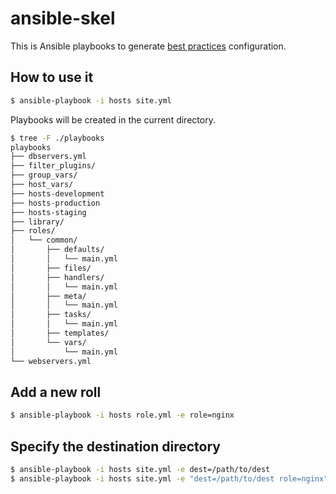 # ansible-skel

This is Ansible playbooks to generate [best practices](http://docs.ansible.com/ansible/playbooks_best_practices.html) configuration.

## How to use it

```sh
$ ansible-playbook -i hosts site.yml
```

Playbooks will be created in the current directory.

```sh
$ tree -F ./playbooks
playbooks
├── dbservers.yml
├── filter_plugins/
├── group_vars/
├── host_vars/
├── hosts-development
├── hosts-production
├── hosts-staging
├── library/
├── roles/
│   └── common/
│       ├── defaults/
│       │   └── main.yml
│       ├── files/
│       ├── handlers/
│       │   └── main.yml
│       ├── meta/
│       │   └── main.yml
│       ├── tasks/
│       │   └── main.yml
│       ├── templates/
│       └── vars/
│           └── main.yml
└── webservers.yml
```


## Add a new roll

```sh
$ ansible-playbook -i hosts role.yml -e role=nginx
```


## Specify the destination directory
```sh
$ ansible-playbook -i hosts site.yml -e dest=/path/to/dest
$ ansible-playbook -i hosts site.yml -e "dest=/path/to/dest role=nginx"
```
